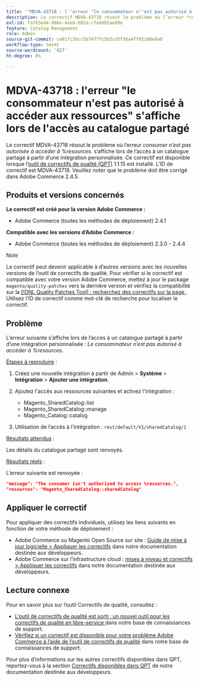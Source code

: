 ```yaml
---
title: '"MDVA-43718 : l''erreur "le consommateur n''est pas autorisé à accéder aux ressources" s''affiche lors de l''accès au catalogue partagé"'
description: Le correctif MDVA-43718 résout le problème où l’erreur *consumer n’est pas autorisé à accéder à %resources.* apparaît lors de l’accès à un catalogue partagé à partir d’une intégration personnalisée. Ce correctif est disponible lorsque l’[outil de correctifs de qualité (QPT)](/help/announcements/adobe-commerce-announcements/magento-quality-patches-released-new-tool-to-self-serve-quality-patches.md) 1.1.15 est installé. L’ID de correctif est MDVA-43718. Veuillez noter que le problème doit être corrigé dans Adobe Commerce 2.4.5.
exl-id: fa783ed4-906e-4ee6-b82a-cfe6db5ae89e
feature: Catalog Management
role: Admin
source-git-commit: ce81fc35cc5b7477fc5b3cd5f36a4ff65280e6a0
workflow-type: tm+mt
source-wordcount: '427'
ht-degree: 0%

---
```


# MDVA-43718 : l&#39;erreur &quot;le consommateur n&#39;est pas autorisé à accéder aux ressources&quot; s&#39;affiche lors de l&#39;accès au catalogue partagé

Le correctif MDVA-43718 résout le problème où l’erreur *consumer n’est pas autorisée à accéder à %resources.* s’affiche lors de l’accès à un catalogue partagé à partir d’une intégration personnalisée. Ce correctif est disponible lorsque l’[outil de correctifs de qualité (QPT)](/help/announcements/adobe-commerce-announcements/magento-quality-patches-released-new-tool-to-self-serve-quality-patches.md) 1.1.15 est installé. L’ID de correctif est MDVA-43718. Veuillez noter que le problème doit être corrigé dans Adobe Commerce 2.4.5.

## Produits et versions concernés

**Le correctif est créé pour la version Adobe Commerce :**

* Adobe Commerce (toutes les méthodes de déploiement) 2.4.1

**Compatible avec les versions d’Adobe Commerce :**

* Adobe Commerce (toutes les méthodes de déploiement) 2.3.0 - 2.4.4

>[!NOTE]
>
>Le correctif peut devenir applicable à d’autres versions avec les nouvelles versions de l’outil de correctifs de qualité. Pour vérifier si le correctif est compatible avec votre version Adobe Commerce, mettez à jour le package `magento/quality-patches` vers la dernière version et vérifiez la compatibilité sur la [[!DNL Quality Patches Tool] : recherchez des correctifs sur la page ](https://devdocs.magento.com/quality-patches/tool.html#patch-grid). Utilisez l’ID de correctif comme mot-clé de recherche pour localiser le correctif.

## Problème

L’erreur suivante s’affiche lors de l’accès à un catalogue partagé à partir d’une intégration personnalisée : *Le consommateur n’est pas autorisé à accéder à %resources*.

<u>Étapes à reproduire</u> :

1. Créez une nouvelle intégration à partir de Admin > **Système** > **Intégration** > **Ajouter une intégration**.
1. Ajoutez l&#39;accès aux ressources suivantes et activez l&#39;intégration :

   * Magento_SharedCatalog::list
   * Magento_SharedCatalog::manage
   * Magento_Catalog::catalog

1. Utilisation de l’accès à l’intégration : `rest/default/V1/sharedCatalog/1`

<u>Résultats attendus</u> :

Les détails du catalogue partagé sont renvoyés.

<u>Résultats réels</u> :

L’erreur suivante est renvoyée :

```JSON
"message": "The consumer isn't authorized to access %resources.",
"resources": "Magento_SharedCatalog::sharedCatalog"
```

## Appliquer le correctif

Pour appliquer des correctifs individuels, utilisez les liens suivants en fonction de votre méthode de déploiement :

* Adobe Commerce ou Magento Open Source sur site : [Guide de mise à jour logicielle > Appliquer les correctifs](https://devdocs.magento.com/guides/v2.4/comp-mgr/patching/mqp.html) dans notre documentation destinée aux développeurs.
* Adobe Commerce sur l’infrastructure cloud : [mises à niveau et correctifs > Appliquer les correctifs](https://devdocs.magento.com/cloud/project/project-patch.html) dans notre documentation destinée aux développeurs.

## Lecture connexe

Pour en savoir plus sur l’outil Correctifs de qualité, consultez :

* [ L’outil de correctifs de qualité est sorti : un nouvel outil pour les correctifs de qualité en libre-service ](/help/announcements/adobe-commerce-announcements/magento-quality-patches-released-new-tool-to-self-serve-quality-patches.md) dans notre base de connaissances de support.
* [Vérifiez si un correctif est disponible pour votre problème Adobe Commerce à l’aide de l’outil de correctifs de qualité](/help/support-tools/patches-available-in-qpt-tool/check-patch-for-magento-issue-with-magento-quality-patches.md) dans notre base de connaissances de support.

Pour plus d’informations sur les autres correctifs disponibles dans QPT, reportez-vous à la section [Correctifs disponibles dans QPT](https://devdocs.magento.com/quality-patches/tool.html#patch-grid) de notre documentation destinée aux développeurs.
